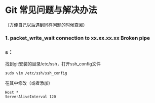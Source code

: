 # Git 常见问题与解决办法
（方便自己以后遇到同样问题的时候查阅）

### 1. packet_write_wait connection to xx.xx.xx.xx Broken pipe   
### s：
  找到git安装的目录/etc/ssh，打开ssh_config文件
  ```
  sudo vim /etc/ssh/ssh_config 
  ```
  在其中修改（或者添加）
  ```
  Host *
  ServerAliveInterval 120
  ```
